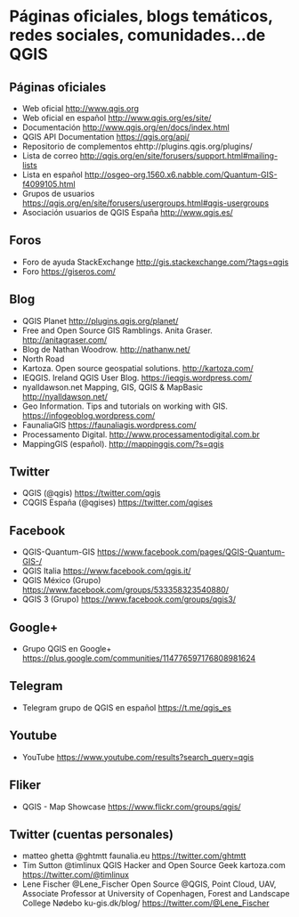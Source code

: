 # Páginas oficiales, blogs temáticos, redes sociales, comunidades...de QGIS

## Páginas oficiales

- Web oficial http://www.qgis.org
- Web oficial en español http://www.qgis.org/es/site/ 
- Documentación http://www.qgis.org/en/docs/index.html
- QGIS API Documentation https://qgis.org/api/
- Repositorio de complementos ehttp://plugins.qgis.org/plugins/
- Lista de correo http://qgis.org/en/site/forusers/support.html#mailing-lists
- Lista en español http://osgeo-org.1560.x6.nabble.com/Quantum-GIS-f4099105.html
- Grupos de usuarios https://qgis.org/en/site/forusers/usergroups.html#qgis-usergroups
- Asociación usuarios de QGIS España http://www.qgis.es/ 

## Foros
- Foro de ayuda StackExchange http://gis.stackexchange.com/?tags=qgis
- Foro https://giseros.com/

## Blog

- QGIS Planet http://plugins.qgis.org/planet/
- Free and Open Source GIS Ramblings. Anita Graser. http://anitagraser.com/ 
- Blog de Nathan Woodrow. http://nathanw.net/ 
- North Road
- Kartoza. Open source geospatial solutions. http://kartoza.com/ 
- IEQGIS. Ireland QGIS User Blog. https://ieqgis.wordpress.com/ 
- nyalldawson.net Mapping, GIS, QGIS & MapBasic http://nyalldawson.net/
- Geo Information. Tips and tutorials on working with GIS. https://infogeoblog.wordpress.com/ 
- FaunaliaGIS https://faunaliagis.wordpress.com/ 
- Processamento Digital. http://www.processamentodigital.com.br 
- MappingGIS (español). http://mappinggis.com/?s=qgis 

## Twitter
- QGIS (@qgis) https://twitter.com/qgis
- CQGIS España (@qgises) https://twitter.com/qgises

## Facebook
- QGIS-Quantum-GIS https://www.facebook.com/pages/QGIS-Quantum-GIS-/
- QGIS Italia https://www.facebook.com/qgis.it/
- QGIS México (Grupo) https://www.facebook.com/groups/533358323540880/
- QGIS 3 (Grupo) https://www.facebook.com/groups/qgis3/

## Google+
- Grupo QGIS en Google+ https://plus.google.com/communities/114776597176808981624

## Telegram
- Telegram grupo de QGIS en español https://t.me/qgis_es

## Youtube
- YouTube https://www.youtube.com/results?search_query=qgis

## Fliker
- QGIS - Map Showcase https://www.flickr.com/groups/qgis/

## Twitter (cuentas personales)
- matteo ghetta @ghtmtt faunalia.eu https://twitter.com/ghtmtt
- Tim Sutton @timlinux QGIS Hacker and Open Source Geek kartoza.com https://twitter.com/@timlinux
- Lene Fischer @Lene_Fischer Open Source @QGIS, Point Cloud, UAV, Associate Professor at University of Copenhagen, Forest and Landscape College Nødebo ku-gis.dk/blog/ https://twitter.com/@Lene_Fischer
